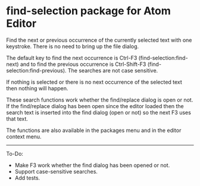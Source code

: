 # find-selection package for Atom Editor

Find the next or previous occurrence of the currently selected text with one keystroke. There is no need to bring up the file dialog.

The default key to find the next occurrence is Ctrl-F3 (find-selection:find-next) and to find the previous occurrence is Ctrl-Shift-F3 (find-selection:find-previous).  The searches are not case sensitive.

If nothing is selected or there is no next occurrence of the selected text then
nothing will happen.

These search functions work whether the find/replace dialog is open or not.  If the find/replace dialog has been open since the editor loaded then the search text is inserted into the find dialog (open or not) so the next F3 uses that text.

The functions are also available in the packages menu and in the editor context menu.


------

To-Do:
- Make F3 work whether the find dialog has been opened or not.
- Support case-sensitive searches.
- Add tests.

